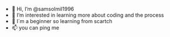 - 👋 Hi, I’m @samsolmil1996
- 👀 I’m interested in learning more about coding and the process
- 🌱 I´m a beginner so learning from scartch
- 📫 you can ping me 

<!---
samsolmil1996/samsolmil1996 is a ✨ special ✨ repository because its `README.md` (this file) appears on your GitHub profile.
You can click the Preview link to take a look at your changes.
--->
